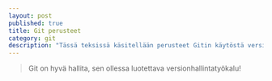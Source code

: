 ```yaml
---
layout: post
published: true
title: Git perusteet
category: git
description: "Tässä teksissä käsitellään perusteet Gitin käytöstä versionhallintatyökaluna aina pusheista pulleihin ja merge-konflikteihin."
---
```



> Git on hyvä hallita, sen ollessa luotettava versionhallintatyökalu!

